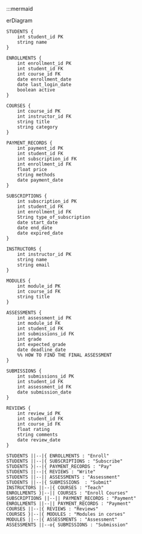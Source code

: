 :::mermaid

erDiagram

    STUDENTS {
        int student_id PK
        string name
    }

    ENROLLMENTS {
        int enrollment_id PK
        int student_id FK
        int course_id FK
        date enrollment_date
        date last_login_date
        boolean active
    }

    COURSES {
        int course_id PK
        int instructor_id FK
        string title
        string category
    }

    PAYMENT_RECORDS {
        int payment_id PK
        int student_id FK
        int subscription_id FK
        int enrollment_id FK
        float price
        string methods
        date payment_date
    }

    SUBSCRIPTIONS {
        int subscription_id PK
        int student_id FK
        int enrollment_id FK
        String type_of_subscription
        date start_date
        date end_date
        date expired_date
    }

    INSTRUCTORS {
        int instructor_id PK
        string name
        string email
    }

    MODULES {
        int module_id PK
        int course_id FK
        string title
    }

    ASSESSMENTS {
        int assessment_id PK
        int module_id FK
        int student_id FK
        int submissions_id FK
        int grade
        int expected_grade
        date deadline_date
        %% HOW TO FIND THE FINAL ASSESSMENT
    }

    SUBMISSIONS {
        int submissions_id PK
        int student_id FK
        int assessment_id FK
        date submission_date
    }

    REVIEWS {
        int review_id PK
        int student_id FK
        int course_id FK
        float rating
        string comments
        date review_date
    }

    STUDENTS ||--|{ ENROLLMENTS : "Enroll"
    STUDENTS ||--|{ SUBSCRIPTIONS : "Subscribe"
    STUDENTS }|--|{ PAYMENT_RECORDS : "Pay"
    STUDENTS ||--|{ REVIEWS : "Write"
    STUDENTS ||--|| ASSESSMENTS : "Assessment"
    STUDENTS ||--|{ SUBMISSIONS  : "Submit"
    INSTRUCTORS ||--|{ COURSES : "Teach"
    ENROLLMENTS }|--|| COURSES : "Enroll Courses"
    SUBSCRIPTIONS ||--|| PAYMENT_RECORDS : "Payment"
    ENROLLMENTS ||--|| PAYMENT_RECORDS : "Payment"
    COURSES ||--|{ REVIEWS : "Reviews"
    COURSES }|--|{ MODULES : "Modules in corses"
    MODULES ||--|{ ASSESSMENTS : "Assessment"
    ASSESSMENTS ||--o{ SUBMISSIONS : "Submission"
